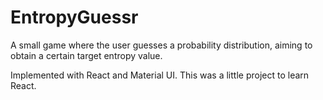 # EntropyGuessr

A small game where the user guesses a probability distribution, aiming to obtain a certain target entropy value.

Implemented with React and Material UI. This was a little project to learn React.
